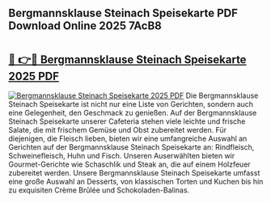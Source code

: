 ## Bergmannsklause Steinach Speisekarte PDF Download Online 2025 7AcB8

# <h2><a href="http://gcacpx5.nevu.top/?p=Bergmannsklause+Steinach+Speisekarte">🔗 👉🔴 Bergmannsklause Steinach Speisekarte 2025 PDF</a></h2>

[![Bergmannsklause Steinach Speisekarte 2025 PDF](https://i.imgur.com/dBaPXMq.png)](http://gcacpx5.nevu.top/?p=Bergmannsklause+Steinach+Speisekarte)
Die Bergmannsklause Steinach Speisekarte ist nicht nur eine Liste von Gerichten, sondern auch eine Gelegenheit, den Geschmack zu genießen. Auf der Bergmannsklause Steinach Speisekarte unserer Cafeteria stehen viele leichte und frische Salate, die mit frischem Gemüse und Obst zubereitet werden. Für diejenigen, die Fleisch lieben, bieten wir eine umfangreiche Auswahl an Gerichten auf der Bergmannsklause Steinach Speisekarte an: Rindfleisch, Schweinefleisch, Huhn und Fisch. Unseren Auserwählten bieten wir Gourmet-Gerichte wie Schaschlik und Steak an, die auf einem Holzfeuer zubereitet werden. Unsere Bergmannsklause Steinach Speisekarte umfasst eine große Auswahl an Desserts, von klassischen Torten und Kuchen bis hin zu exquisiten Crème Brûlée und Schokoladen-Balinas.
